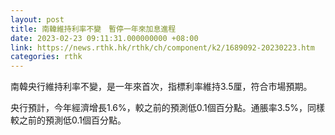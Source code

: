 ```yaml
---
layout: post
title: 南韓維持利率不變　暫停一年來加息進程
date: 2023-02-23 09:11:31.000000000 +08:00
link: https://news.rthk.hk/rthk/ch/component/k2/1689092-20230223.htm
categories: rthk
---
```


南韓央行維持利率不變，是一年來首次，指標利率維持3.5厘，符合市場預期。

央行預計，今年經濟增長1.6%，較之前的預測低0.1個百分點。通脹率3.5%，同樣較之前的預測低0.1個百分點。
